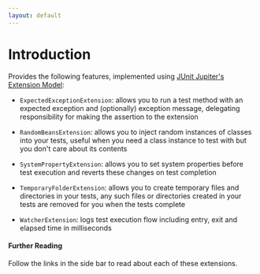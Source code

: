 ```yaml
---
layout: default
---
```


Introduction
======

Provides the following features, implemented using [JUnit Jupiter's Extension Model](http://junit.org/junit5/docs/current/user-guide/#extensions): 

- `ExpectedExceptionExtension`: allows you to run a test method with an expected exception and (optionally) exception message, delegating responsibility for making the assertion to the extension

- `RandomBeansExtension`: allows you to inject random instances of classes into your tests, useful when you need a class instance to test with but you don't care about its contents

- `SystemPropertyExtension`: allows you to set system properties before test execution and reverts these changes on test completion

- `TemporaryFolderExtension`: allows you to create temporary files and directories in your tests, any such files or directories created in your tests are removed for you when the tests complete

- `WatcherExtension`: logs test execution flow including entry, exit and elapsed time in milliseconds

#### Further Reading

Follow the links in the side bar to read about each of these extensions.

